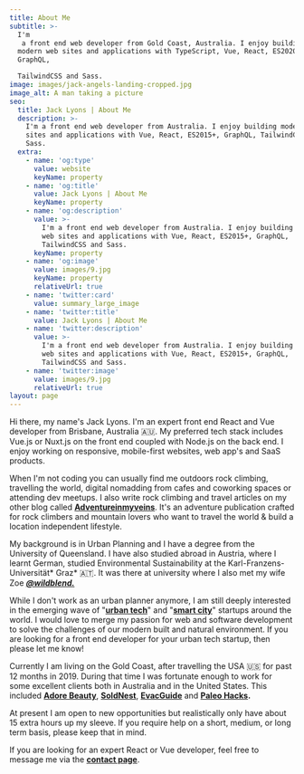 ```yaml
---
title: About Me
subtitle: >-
  I'm
   a front end web developer from Gold Coast, Australia. I enjoy building 
  modern web sites and applications with TypeScript, Vue, React, ES2020+, Node,
  GraphQL, 

  TailwindCSS and Sass.
image: images/jack-angels-landing-cropped.jpg
image_alt: A man taking a picture
seo:
  title: Jack Lyons | About Me
  description: >-
    I'm a front end web developer from Australia. I enjoy building modern web
    sites and applications with Vue, React, ES2015+, GraphQL, TailwindCSS and
    Sass.
  extra:
    - name: 'og:type'
      value: website
      keyName: property
    - name: 'og:title'
      value: Jack Lyons | About Me
      keyName: property
    - name: 'og:description'
      value: >-
        I'm a front end web developer from Australia. I enjoy building modern
        web sites and applications with Vue, React, ES2015+, GraphQL,
        TailwindCSS and Sass.
      keyName: property
    - name: 'og:image'
      value: images/9.jpg
      keyName: property
      relativeUrl: true
    - name: 'twitter:card'
      value: summary_large_image
    - name: 'twitter:title'
      value: Jack Lyons | About Me
    - name: 'twitter:description'
      value: >-
        I'm a front end web developer from Australia. I enjoy building modern
        web sites and applications with Vue, React, ES2015+, GraphQL,
        TailwindCSS and Sass.
    - name: 'twitter:image'
      value: images/9.jpg
      relativeUrl: true
layout: page
---
```


Hi there, my name's Jack Lyons. I'm an expert front end React and Vue developer from Brisbane, Australia 🇦🇺. My preferred tech stack includes Vue.js or Nuxt.js on the front end coupled with Node.js on the back end. I enjoy working on responsive, mobile-first websites, web app's and SaaS products.

When I'm not coding you can usually find me outdoors rock climbing, travelling the world, digital nomadding from cafes and coworking spaces or attending dev meetups. I also write rock climbing and travel articles on my other blog called [**Adventureinmyveins**](https://www.adventureinmyveins.com). It's an adventure publication crafted for rock climbers and mountain lovers who want to travel the world & build a location independent lifestyle.

My background is in Urban Planning and I have a degree from the University of Queensland. I have also studied abroad in Austria, where I learnt German, studied Environmental Sustainability at the Karl-Franzens-Universität\* Graz\* 🇦🇹. It was there at university where I also met my wife Zoe [**_@wildblend._**](https://www.instagram.com/wildblend/)

While I don't work as an urban planner anymore, I am still deeply interested in the emerging wave of "[**urban tech**](https://www.quora.com/What-is-urban-tech)" and "[**smart city**](https://en.wikipedia.org/wiki/Smart_city)" startups around the world. I would love to merge my passion for web and software development to solve the challenges of our modern built and natural environment. If you are looking for a front end developer for your urban tech startup, then please let me know!

Currently I am living on the Gold Coast, after travelling the USA 🇺🇸 for past 12 months in 2019. During that time I was fortunate enough to work for some excellent clients both in Australia and in the United States. This included [**Adore Beauty**](https://jacklyons.me/portfolio/adore-beauty/), [**SoldNest**](https://jacklyons.me/portfolio/soldnest/), [**EvacGuide**](https://jacklyons.me/portfolio/evac-guide/) and [**Paleo Hacks**](https://jacklyons.me/portfolio/paleohacks/)**.**

At present I am open to new opportunities but realistically only have about 15 extra hours up my sleeve. If you require help on a short, medium, or long term basis, please keep that in mind.

If you are looking for an expert React or Vue developer, feel free to message me via the [**contact page**](https://jacklyons.me/contact).
